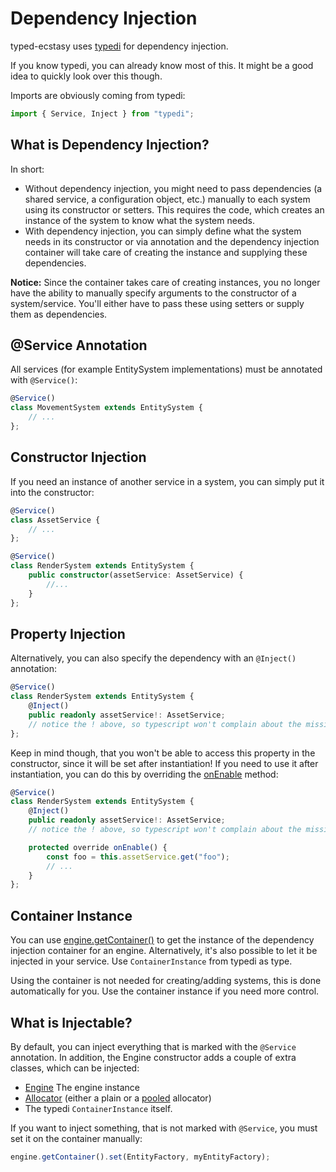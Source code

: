 # Dependency Injection

typed-ecstasy uses [typedi](https://docs.typestack.community/typedi/v/develop/01-getting-started) for dependency injection.

If you know typedi, you can already know most of this. It might be a good idea to quickly look over this though.

Imports are obviously coming from typedi:
```typescript
import { Service, Inject } from "typedi";
```

## What is Dependency Injection?

In short:
- Without dependency injection, you might need to pass dependencies (a shared service, a configuration object, etc.) manually to each system using its constructor or setters. This requires the code, which creates an instance of the system to know what the system needs.
- With dependency injection, you can simply define what the system needs in its constructor or via annotation and the dependency injection container will take care of creating the instance and supplying these dependencies.

**Notice:** Since the container takes care of creating instances, you no longer have the ability to manually specify arguments to the constructor of a system/service. You'll either have to pass these using setters or supply them as dependencies.

## @Service Annotation

All services (for example EntitySystem implementations) must be annotated with `@Service()`:

```typescript
@Service()
class MovementSystem extends EntitySystem {
    // ...
};
```

## Constructor Injection

If you need an instance of another service in a system, you can simply put it into the constructor:
```typescript
@Service()
class AssetService {
    // ...
};

@Service()
class RenderSystem extends EntitySystem {
    public constructor(assetService: AssetService) {
        //...
    }
};
```

## Property Injection

Alternatively, you can also specify the dependency with an `@Inject()` annotation:
```typescript
@Service()
class RenderSystem extends EntitySystem {
    @Inject()
    public readonly assetService!: AssetService;
    // notice the ! above, so typescript won't complain about the missing initialization
};
```

Keep in mind though, that you won't be able to access this property in the constructor, since it will be set after instantiation!
If you need to use it after instantiation, you can do this by overriding the [onEnable](../../api/classes/abstractsystem.md#onenable) method:

```typescript
@Service()
class RenderSystem extends EntitySystem {
    @Inject()
    public readonly assetService!: AssetService;
    // notice the ! above, so typescript won't complain about the missing initialization

    protected override onEnable() {
        const foo = this.assetService.get("foo");
        // ...
    }
};
```

## Container Instance

You can use [engine.getContainer()](../../api/classes/engine.md#getcontainer) to get the instance of the dependency injection container for an engine.
Alternatively, it's also possible to let it be injected in your service. Use `ContainerInstance` from typedi as type.

Using the container is not needed for creating/adding systems, this is done automatically for you. Use the container instance if you need more control.

## What is Injectable?

By default, you can inject everything that is marked with the `@Service` annotation. In addition, the Engine constructor adds a couple of extra classes, which can be injected:
- [Engine](./engine.md) The engine instance
- [Allocator](../../api/classes/allocator.md) (either a plain or a [pooled](./pooling.md) allocator)
- The typedi `ContainerInstance` itself.

If you want to inject something, that is not marked with `@Service`, you must set it on the container manually:
```typescript
engine.getContainer().set(EntityFactory, myEntityFactory);
```
